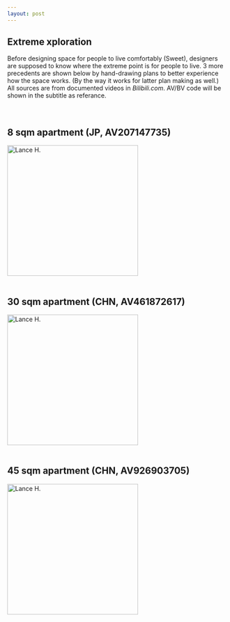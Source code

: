 ```yaml
---
layout: post
---
```

## Extreme xploration
Before designing space for people to live comfortably (Sweet), designers are supposed to know where the extreme point is for people to live. 3 more precedents are shown below by hand-drawing plans to better experience how the space works. (By the way it works for latter plan making as well.) All sources are from documented videos in _Bilibili.com_. AV/BV code will be shown in the subtitle as referance.
<br><br><br>
## 8 sqm apartment (JP, AV207147735)
<img alt="Lance H." src="https://github.com/LanceHHe/LanceH./blob/master/Page%20Material/PR2_2.jpg?raw=true" width="300"><br><br>
## 30 sqm apartment (CHN, AV461872617)
<img alt="Lance H." src="https://github.com/LanceHHe/LanceH./blob/master/Page%20Material/PR2_3.jpg?raw=true" width="300"><br><br>
## 45 sqm apartment (CHN, AV926903705)
<img alt="Lance H." src="https://github.com/LanceHHe/LanceH./blob/master/Page%20Material/PR2_1.jpg?raw=true" width="300"><br><br>
